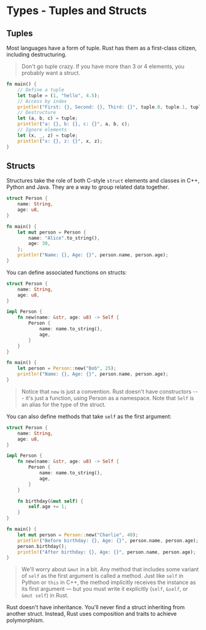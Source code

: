 # Types - Tuples and Structs

## Tuples

Most languages have a form of tuple. Rust has them as a first-class citizen, including destructuring.

> Don't go tuple crazy. If you have more than 3 or 4 elements, you probably want a struct.

```rust
fn main() {
    // Define a tuple
    let tuple = (1, "hello", 4.5);
    // Access by index
    println!("First: {}, Second: {}, Third: {}", tuple.0, tuple.1, tuple.2);
    // Destructure
    let (a, b, c) = tuple;
    println!("a: {}, b: {}, c: {}", a, b, c);
    // Ignore elements
    let (x, _, z) = tuple;
    println!("x: {}, z: {}", x, z);
}
```

## Structs

Structures take the role of both C-style `struct` elements and classes in C++, Python and Java. They are a way to group related data together.

```rust
struct Person {
    name: String,
    age: u8,
}

fn main() {
    let mut person = Person {
        name: "Alice".to_string(),
        age: 30,
    };
    println!("Name: {}, Age: {}", person.name, person.age);
}
```

You can define associated functions on structs:

```rust
struct Person {
    name: String,
    age: u8,
}

impl Person {
    fn new(name: &str, age: u8) -> Self {
        Person {
            name: name.to_string(),
            age,
        }
    }
}

fn main() {
    let person = Person::new("Bob", 25);
    println!("Name: {}, Age: {}", person.name, person.age);
}
```

> Notice that `new` is just a convention. Rust doesn't have constructors --- it's just a function, using Person as a namespace. Note that `Self` is an alias for the type of the struct.

You can also define methods that take `self` as the first argument:

```rust
struct Person {
    name: String,
    age: u8,
}

impl Person {
    fn new(name: &str, age: u8) -> Self {
        Person {
            name: name.to_string(),
            age,
        }
    }

    fn birthday(&mut self) {
        self.age += 1;
    }
}

fn main() {
    let mut person = Person::new("Charlie", 40);
    println!("Before birthday: {}, Age: {}", person.name, person.age);
    person.birthday();
    println!("After birthday: {}, Age: {}", person.name, person.age);
}
```

> We'll worry about `&mut` in a bit. Any method that includes some variant of `self` as the first argument is called a method. Just like `self` in Python or `this` in C++, the method implicitly receives the instance as its first argument — but you must write it explicitly (`self`, `&self`, or `&mut self`) in Rust.

Rust doesn't have inheritance. You'll never find a struct inheriting from another struct. Instead, Rust uses composition and traits to achieve polymorphism.